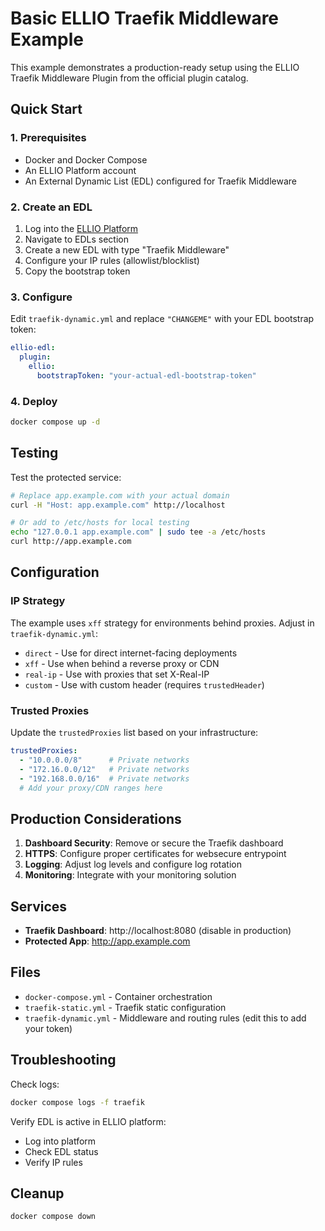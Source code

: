 # Basic ELLIO Traefik Middleware Example

This example demonstrates a production-ready setup using the ELLIO Traefik Middleware Plugin from the official plugin catalog.

## Quick Start

### 1. Prerequisites

- Docker and Docker Compose
- An ELLIO Platform account
- An External Dynamic List (EDL) configured for Traefik Middleware

### 2. Create an EDL

1. Log into the [ELLIO Platform](https://platform.ellio.tech)
2. Navigate to EDLs section
3. Create a new EDL with type "Traefik Middleware"
4. Configure your IP rules (allowlist/blocklist)
5. Copy the bootstrap token

### 3. Configure

Edit `traefik-dynamic.yml` and replace `"CHANGEME"` with your EDL bootstrap token:

```yaml
ellio-edl:
  plugin:
    ellio:
      bootstrapToken: "your-actual-edl-bootstrap-token"
```

### 4. Deploy

```bash
docker compose up -d
```

## Testing

Test the protected service:
```bash
# Replace app.example.com with your actual domain
curl -H "Host: app.example.com" http://localhost

# Or add to /etc/hosts for local testing
echo "127.0.0.1 app.example.com" | sudo tee -a /etc/hosts
curl http://app.example.com
```

## Configuration

### IP Strategy

The example uses `xff` strategy for environments behind proxies. Adjust in `traefik-dynamic.yml`:

- `direct` - Use for direct internet-facing deployments
- `xff` - Use when behind a reverse proxy or CDN
- `real-ip` - Use with proxies that set X-Real-IP
- `custom` - Use with custom header (requires `trustedHeader`)

### Trusted Proxies

Update the `trustedProxies` list based on your infrastructure:

```yaml
trustedProxies:
  - "10.0.0.0/8"      # Private networks
  - "172.16.0.0/12"   # Private networks
  - "192.168.0.0/16"  # Private networks
  # Add your proxy/CDN ranges here
```

## Production Considerations

1. **Dashboard Security**: Remove or secure the Traefik dashboard
2. **HTTPS**: Configure proper certificates for websecure entrypoint
3. **Logging**: Adjust log levels and configure log rotation
4. **Monitoring**: Integrate with your monitoring solution

## Services

- **Traefik Dashboard**: http://localhost:8080 (disable in production)
- **Protected App**: http://app.example.com

## Files

- `docker-compose.yml` - Container orchestration
- `traefik-static.yml` - Traefik static configuration
- `traefik-dynamic.yml` - Middleware and routing rules (edit this to add your token)

## Troubleshooting

Check logs:
```bash
docker compose logs -f traefik
```

Verify EDL is active in ELLIO platform:
- Log into platform
- Check EDL status
- Verify IP rules

## Cleanup

```bash
docker compose down
```
